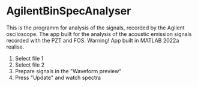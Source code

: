 # AgilentBinSpecAnalyser

This is the programm for analysis of the signals, recorded by the Agilent osciloscope.
The app built for the analysis of the acoustic emission signals recorded with the PZT and FOS.
Warning! App built in MATLAB 2022a realise.

1) Select file 1
2) Select file 2
3) Prepare signals in the "Waveform preview"
4) Press "Update" and watch spectra
